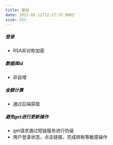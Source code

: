 ```yaml
---
title: 基础
date: 2022-05-12T12:27:37.000Z
size: 253
---
```

##### 登录

- RSA非对称加密

##### 数据库id

- 非自增

##### 金额计算

- 通过后端获取

##### 避免get进行更新操作

- get请求通过短链服务进行伪装
- 用户登录状态，点击链接，完成转账等敏感操作

